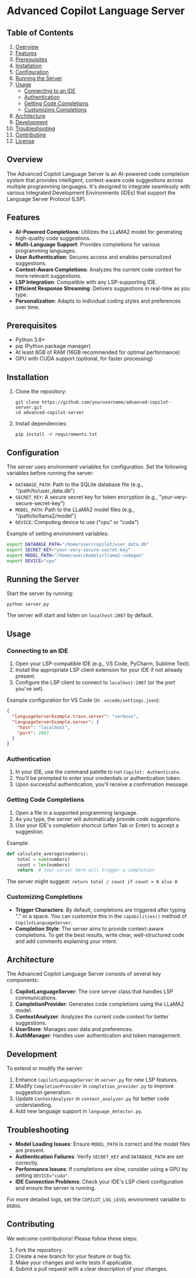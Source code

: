# Advanced Copilot Language Server

## Table of Contents
1. [Overview](#overview)
2. [Features](#features)
3. [Prerequisites](#prerequisites)
4. [Installation](#installation)
5. [Configuration](#configuration)
6. [Running the Server](#running-the-server)
7. [Usage](#usage)
   - [Connecting to an IDE](#connecting-to-an-ide)
   - [Authentication](#authentication)
   - [Getting Code Completions](#getting-code-completions)
   - [Customizing Completions](#customizing-completions)
8. [Architecture](#architecture)
9. [Development](#development)
10. [Troubleshooting](#troubleshooting)
11. [Contributing](#contributing)
12. [License](#license)

## Overview

The Advanced Copilot Language Server is an AI-powered code completion system that provides intelligent, context-aware code suggestions across multiple programming languages. It's designed to integrate seamlessly with various Integrated Development Environments (IDEs) that support the Language Server Protocol (LSP).

## Features

- **AI-Powered Completions**: Utilizes the LLaMA2 model for generating high-quality code suggestions.
- **Multi-Language Support**: Provides completions for various programming languages.
- **User Authentication**: Secures access and enables personalized suggestions.
- **Context-Aware Completions**: Analyzes the current code context for more relevant suggestions.
- **LSP Integration**: Compatible with any LSP-supporting IDE.
- **Efficient Response Streaming**: Delivers suggestions in real-time as you type.
- **Personalization**: Adapts to individual coding styles and preferences over time.

## Prerequisites

- Python 3.8+
- pip (Python package manager)
- At least 8GB of RAM (16GB recommended for optimal performance)
- GPU with CUDA support (optional, for faster processing)

## Installation

1. Clone the repository:
   ```
   git clone https://github.com/yourusername/advanced-copilot-server.git
   cd advanced-copilot-server
   ```

2. Install dependencies:
   ```
   pip install -r requirements.txt
   ```

## Configuration

The server uses environment variables for configuration. Set the following variables before running the server:

- `DATABASE_PATH`: Path to the SQLite database file (e.g., "/path/to/user_data.db")
- `SECRET_KEY`: A secure secret key for token encryption (e.g., "your-very-secure-secret-key")
- `MODEL_PATH`: Path to the LLaMA2 model files (e.g., "/path/to/llama2/model")
- `DEVICE`: Computing device to use ("cpu" or "cuda")

Example of setting environment variables:

```bash
export DATABASE_PATH="/home/user/copilot/user_data.db"
export SECRET_KEY="your-very-secure-secret-key"
export MODEL_PATH="/home/user/models/llama2-codegen"
export DEVICE="cpu"
```

## Running the Server

Start the server by running:

```
python server.py
```

The server will start and listen on `localhost:2087` by default.

## Usage

### Connecting to an IDE

1. Open your LSP-compatible IDE (e.g., VS Code, PyCharm, Sublime Text).
2. Install the appropriate LSP client extension for your IDE if not already present.
3. Configure the LSP client to connect to `localhost:2087` (or the port you've set).

Example configuration for VS Code (in `.vscode/settings.json`):

```json
{
  "languageServerExample.trace.server": "verbose",
  "languageServerExample.server": {
    "host": "localhost",
    "port": 2087
  }
}
```

### Authentication

1. In your IDE, use the command palette to run `Copilot: Authenticate`.
2. You'll be prompted to enter your credentials or authentication token.
3. Upon successful authentication, you'll receive a confirmation message.

### Getting Code Completions

1. Open a file in a supported programming language.
2. As you type, the server will automatically provide code suggestions.
3. Use your IDE's completion shortcut (often Tab or Enter) to accept a suggestion.

Example:
```python
def calculate_average(numbers):
    total = sum(numbers)
    count = len(numbers)
    return  # Your cursor here will trigger a completion
```

The server might suggest: `return total / count if count > 0 else 0`

### Customizing Completions

- **Trigger Characters**: By default, completions are triggered after typing "." or a space. You can customize this in the `capabilities()` method of `CopilotLanguageServer`.
- **Completion Style**: The server aims to provide context-aware completions. To get the best results, write clear, well-structured code and add comments explaining your intent.

## Architecture

The Advanced Copilot Language Server consists of several key components:

1. **CopilotLanguageServer**: The core server class that handles LSP communications.
2. **CompletionProvider**: Generates code completions using the LLaMA2 model.
3. **ContextAnalyzer**: Analyzes the current code context for better suggestions.
4. **UserStore**: Manages user data and preferences.
5. **AuthManager**: Handles user authentication and token management.

## Development

To extend or modify the server:

1. Enhance `CopilotLanguageServer` in `server.py` for new LSP features.
2. Modify `CompletionProvider` in `completion_provider.py` to improve suggestion generation.
3. Update `ContextAnalyzer` in `context_analyzer.py` for better code understanding.
4. Add new language support in `language_detector.py`.

## Troubleshooting

- **Model Loading Issues**: Ensure `MODEL_PATH` is correct and the model files are present.
- **Authentication Failures**: Verify `SECRET_KEY` and `DATABASE_PATH` are set correctly.
- **Performance Issues**: If completions are slow, consider using a GPU by setting `DEVICE="cuda"`.
- **IDE Connection Problems**: Check your IDE's LSP client configuration and ensure the server is running.

For more detailed logs, set the `COPILOT_LOG_LEVEL` environment variable to `DEBUG`.

## Contributing

We welcome contributions! Please follow these steps:

1. Fork the repository.
2. Create a new branch for your feature or bug fix.
3. Make your changes and write tests if applicable.
4. Submit a pull request with a clear description of your changes.